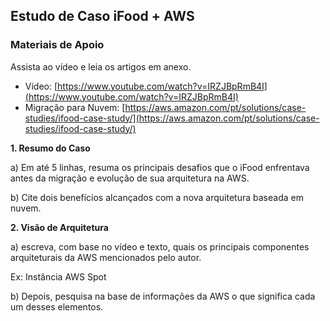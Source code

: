 ## Estudo de Caso iFood + AWS 

### Materiais de Apoio

Assista ao vídeo e leia os artigos em anexo.

* Vídeo: [https://www.youtube.com/watch?v=IRZJBpRmB4I](https://www.youtube.com/watch?v=IRZJBpRmB4I)
* Migração para Nuvem: [https://aws.amazon.com/pt/solutions/case-studies/ifood-case-study/](https://aws.amazon.com/pt/solutions/case-studies/ifood-case-study/)
  

**1. Resumo do Caso**

a) Em até 5 linhas, resuma os principais desafios que o iFood enfrentava antes da migração e evolução de sua arquitetura na AWS.

b) Cite dois benefícios alcançados com a nova arquitetura baseada em nuvem.

**2. Visão de Arquitetura**

a) escreva, com base no vídeo e texto, quais os principais componentes arquiteturais da AWS mencionados pelo autor.

Ex: Instância AWS Spot

b) Depois, pesquisa na base de informações da AWS o que significa cada um desses elementos.
